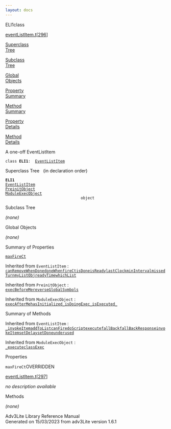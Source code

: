 ```yaml
---
layout: docs
---
```

<span class="title">ELI1</span><span class="type">class</span>

[eventListItem.t](../file/eventListItem.t.html)\[[296](../source/eventListItem.t.html#296)\]

[Superclass  
Tree](#_SuperClassTree_)

[Subclass  
Tree](#_SubClassTree_)

[Global  
Objects](#_ObjectSummary_)

[Property  
Summary](#_PropSummary_)

[Method  
Summary](#_MethodSummary_)

[Property  
Details](#_Properties_)

[Method  
Details](#_Methods_)



A one-off EventListItem

`class `**`ELI1`**` :   `[`EventListItem`](../object/EventListItem.html)



<span id="_SuperClassTree_"></span>



<span class="hdln">Superclass Tree</span>   (in declaration order)



**`ELI1`**  
[`EventListItem`](../object/EventListItem.html)  
[`PreinitObject`](../object/PreinitObject.html)  
[`ModuleExecObject`](../object/ModuleExecObject.html)  
`                                 object`  
<span id="_SubClassTree_"></span>



<span class="hdln">Subclass Tree</span>  



*(none)* <span id="_ObjectSummary_"></span>



<span class="hdln">Global Objects</span>  



*(none)* <span id="_PropSummary_"></span>



<span class="hdln">Summary of Properties</span>  



[`maxFireCt`](#maxFireCt)

Inherited from `EventListItem` :  
[`canRemoveWhenDone`](../object/EventListItem.html#canRemoveWhenDone)[`doneWhen`](../object/EventListItem.html#doneWhen)[`fireCt`](../object/EventListItem.html#fireCt)[`isDone`](../object/EventListItem.html#isDone)[`isReady`](../object/EventListItem.html#isReady)[`lastClock`](../object/EventListItem.html#lastClock)[`minInterval`](../object/EventListItem.html#minInterval)[`missedTurn`](../object/EventListItem.html#missedTurn)[`myListObj`](../object/EventListItem.html#myListObj)[`readyTime`](../object/EventListItem.html#readyTime)[`whichList`](../object/EventListItem.html#whichList)

Inherited from `PreinitObject` :  
[`execBeforeMe`](../object/PreinitObject.html#execBeforeMe)[`reverseGlobalSymbols`](../object/PreinitObject.html#reverseGlobalSymbols)

Inherited from `ModuleExecObject` :  
[`execAfterMe`](../object/ModuleExecObject.html#execAfterMe)[`hasInitialized_`](../object/ModuleExecObject.html#hasInitialized_)[`isDoingExec_`](../object/ModuleExecObject.html#isDoingExec_)[`isExecuted_`](../object/ModuleExecObject.html#isExecuted_)

<span id="_MethodSummary_"></span>



<span class="hdln">Summary of Methods</span>  





Inherited from `EventListItem` :  
[`_invokeItem`](../object/EventListItem.html#_invokeItem)[`addToList`](../object/EventListItem.html#addToList)[`canFire`](../object/EventListItem.html#canFire)[`doScript`](../object/EventListItem.html#doScript)[`execute`](../object/EventListItem.html#execute)[`fallBack`](../object/EventListItem.html#fallBack)[`fallBackResponse`](../object/EventListItem.html#fallBackResponse)[`invokeItem`](../object/EventListItem.html#invokeItem)[`setDelay`](../object/EventListItem.html#setDelay)[`setDone`](../object/EventListItem.html#setDone)[`underused`](../object/EventListItem.html#underused)



Inherited from `ModuleExecObject` :  
[`_execute`](../object/ModuleExecObject.html#_execute)[`classExec`](../object/ModuleExecObject.html#classExec)

<span id="_Properties_"></span>



<span class="hdln">Properties</span>  



<span id="maxFireCt"></span>

`maxFireCt`<span class="rem">OVERRIDDEN</span>

[eventListItem.t](../file/eventListItem.t.html)\[[297](../source/eventListItem.t.html#297)\]



*no description available*



<span id="_Methods_"></span>



<span class="hdln">Methods</span>  



*(none)*



Adv3Lite Library Reference Manual  
Generated on 15/03/2023 from adv3Lite version 1.6.1


